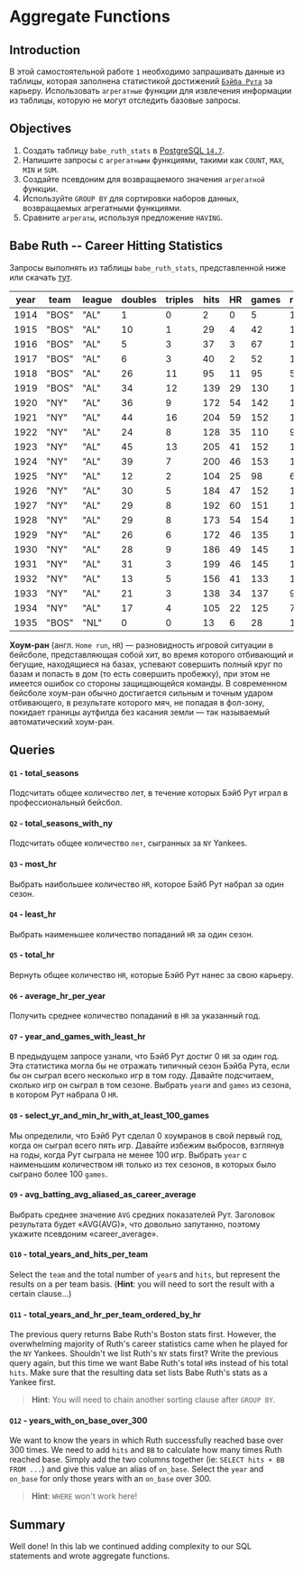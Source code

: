 
# Aggregate Functions

## Introduction

В этой самостоятельной работе `1` необходимо запрашивать данные из таблицы, которая заполнена статистикой достижений [`Бэйба Рута`](https://ru.wikipedia.org/wiki/%D0%A0%D1%83%D1%82,_%D0%91%D0%B5%D0%B9%D0%B1) за карьеру. Использовать `агрегатные` функции для извлечения информации из таблицы, которую не могут отследить базовые запросы. 

## Objectives

1. Создать таблицу `babe_ruth_stats` в [PostgreSQL `14.7`](https://www.enterprisedb.com/downloads/postgres-postgresql-downloads). 
2. Напишите запросы с `агрегатными` функциями, такими как `COUNT`, `MAX`, `MIN` и `SUM`.
3. Создайте псевдоним для возвращаемого значения `агрегатной` функции.
4. Используйте `GROUP BY` для сортировки наборов данных, возвращаемых агрегатными функциями.
5. Сравните `агрегаты`, используя предложение `HAVING`.

## Babe Ruth -- Career Hitting Statistics


Запросы выполнять из таблицы `babe_ruth_stats`, представленной ниже или скачать [тут](/practice/sql-agg-func/babe_ruth_stats.csv).

year|team |league|doubles|triples|hits|HR|games|runs|RBI|at_bats|BB |SB|SO|AVG
----|-----|------|-------|-------|----|--|-----|----|---|-------|---|--|--|------
1914|"BOS"|"AL"  |1      |0      |2   |0 |5    |1   |2  |10     |0  |0 |4 |0.2
1915|"BOS"|"AL"  |10     |1      |29  |4 |42   |16  |21 |92     |9  |0 |23|0.315
1916|"BOS"|"AL"  |5      |3      |37  |3 |67   |18  |15 |136    |10 |0 |23|0.272
1917|"BOS"|"AL"  |6      |3      |40  |2 |52   |14  |12 |123    |12 |0 |18|0.325
1918|"BOS"|"AL"  |26     |11     |95  |11|95   |50  |66 |317    |58 |6 |58|0.3
1919|"BOS"|"AL"  |34     |12     |139 |29|130  |103 |114|432    |101|7 |58|0.322
1920|"NY" |"AL"  |36     |9      |172 |54|142  |158 |137|458    |150|14|80|0.376
1921|"NY" |"AL"  |44     |16     |204 |59|152  |177 |171|540    |145|17|81|0.378
1922|"NY" |"AL"  |24     |8      |128 |35|110  |94  |99 |406    |84 |2 |80|0.315
1923|"NY" |"AL"  |45     |13     |205 |41|152  |151 |131|522    |170|17|93|0.393
1924|"NY" |"AL"  |39     |7      |200 |46|153  |143 |121|529    |142|9 |81|0.378
1925|"NY" |"AL"  |12     |2      |104 |25|98   |61  |66 |359    |59 |2 |68|0.29
1926|"NY" |"AL"  |30     |5      |184 |47|152  |139 |146|495    |144|11|76|0.372
1927|"NY" |"AL"  |29     |8      |192 |60|151  |158 |164|540    |137|7 |89|0.356
1928|"NY" |"AL"  |29     |8      |173 |54|154  |163 |142|536    |137|4 |87|0.323
1929|"NY" |"AL"  |26     |6      |172 |46|135  |121 |154|499    |72 |5 |60|0.345
1930|"NY" |"AL"  |28     |9      |186 |49|145  |150 |153|518    |136|10|61|0.359
1931|"NY" |"AL"  |31     |3      |199 |46|145  |149 |163|534    |128|5 |51|0.373
1932|"NY" |"AL"  |13     |5      |156 |41|133  |120 |137|457    |130|2 |62|0.341
1933|"NY" |"AL"  |21     |3      |138 |34|137  |97  |103|459    |114|4 |90|0.301
1934|"NY" |"AL"  |17     |4      |105 |22|125  |78  |84 |365    |104|1 |63|0.288
1935|"BOS"|"NL"  |0      |0      |13  |6 |28   |13  |12 |72     |20 |0 |24|0.181

**Хоум-ран** (англ. `Home run`, `HR`) — разновидность игровой ситуации в бейсболе, представляющая собой хит, во время которого отбивающий и бегущие, находящиеся на базах, успевают совершить полный круг по базам и попасть в дом (то есть совершить пробежку), при этом не имеется ошибок со стороны защищающейся команды. В современном бейсболе хоум-ран обычно достигается сильным и точным ударом отбивающего, в результате которого мяч, не попадая в фол-зону, покидает границы аутфилда без касания земли — так называемый автоматический хоум-ран.


## Queries

#### `Q1` - total_seasons
Подсчитать общее количество лет, в течение которых Бэйб Рут играл в профессиональный бейсбол.

#### `Q2` - total_seasons_with_ny
Подсчитать общее количество `лет`, сыгранных за `NY` Yankees.

#### `Q3` - most_hr
Выбрать наибольшее количество `HR`, которое Бэйб Рут набрал за один сезон.

#### `Q4` - least_hr
Выбрать наименьшее количество попаданий `HR` за один сезон.

#### `Q5` - total_hr
Вернуть общее количество `HR`, которые Бэйб Рут нанес за свою карьеру.

#### `Q6` - average_hr_per_year
Получить среднее количество попаданий в `HR` за указанный год.

#### `Q7` - year_and_games_with_least_hr
В предыдущем запросе узнали, что Бэйб Рут достиг 0 `HR` за один год. Эта статистика могла бы не отражать типичный сезон Бэйба Рута, если бы он сыграл всего несколько игр в том году. Давайте подсчитаем, сколько игр он сыграл в том сезоне. Выбрать `year`и and `games` из сезона, в котором Рут набрала 0 `HR`.

#### `Q8` - select_yr_and_min_hr_with_at_least_100_games
Мы определили, что Бэйб Рут сделал 0 хоумранов в свой первый год, когда он сыграл всего пять игр. Давайте избежим выбросов, взглянув на годы, когда Рут сыграла не менее 100 игр. Выбрать `year` с наименьшим количеством `HR` только из тех сезонов, в которых было сыграно более 100 `games`.

#### `Q9` - avg_batting_avg_aliased_as_career_average
Выбрать среднее значение `AVG` средних показателей Рут. Заголовок результата будет «AVG(AVG)», что довольно запутанно, поэтому укажите псевдоним «career_average».


#### `Q10` - total_years_and_hits_per_team
Select the `team` and the total number of `year`s and `hits`, but represent the results on a per team basis.  (**Hint**: you will need to sort the result with a certain clause...)

#### `Q11` - total_years_and_hr_per_team_ordered_by_hr
The previous query returns Babe Ruth's Boston stats first.  However, the overwhelming majority of Ruth's career statistics came when he played for the `NY` Yankees.  Shouldn't we list Ruth's `NY` stats first?  Write the previous query again, but this time we want Babe Ruth's total `HR`s instead of his total `hits`.  Make sure that the resulting data set lists Babe Ruth's stats as a Yankee first.  
> **Hint**:  You will need to chain another sorting clause after `GROUP BY`.

#### `Q12` - years_with_on_base_over_300
We want to know the years in which Ruth successfully reached base over 300 times.  We need to add `hits` and `BB` to calculate how many times Ruth reached base.  Simply add the two columns together (ie: `SELECT hits + BB FROM ...`) and give this value an alias of `on_base`.  Select the `year` and `on_base` for only those years with an `on_base` over 300.  
> **Hint**: `WHERE` won't work here!

## Summary

Well done! In this lab we continued adding complexity to our SQL statements and wrote aggregate functions. 
